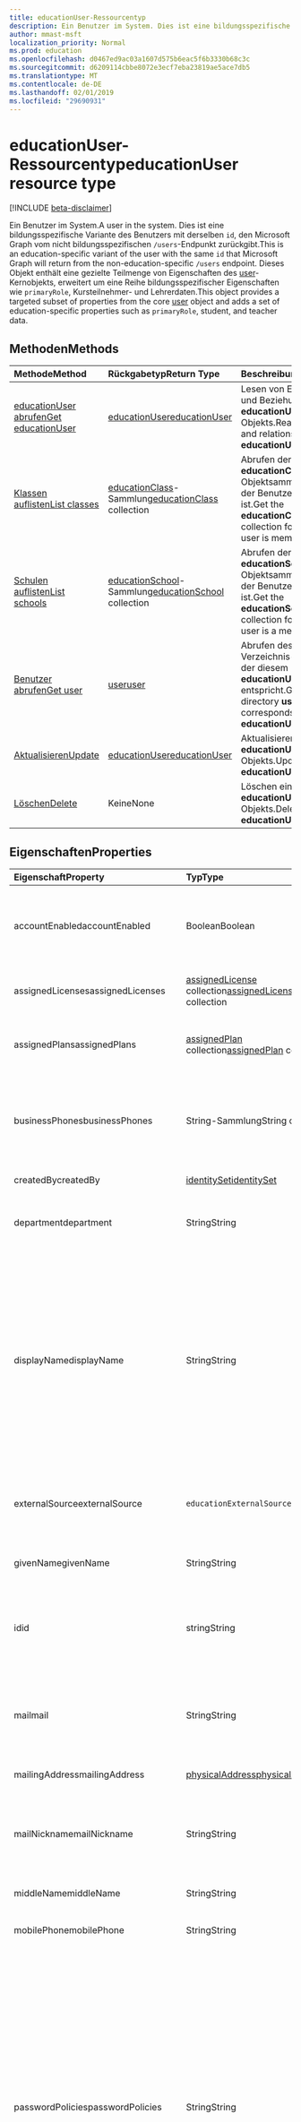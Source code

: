```yaml
---
title: educationUser-Ressourcentyp
description: Ein Benutzer im System. Dies ist eine bildungsspezifische Variante des Benutzers mit derselben `id`, den Microsoft Graph vom nicht bildungsspezifischen `/users`-Endpunkt zurückgibt.
author: mmast-msft
localization_priority: Normal
ms.prod: education
ms.openlocfilehash: d0467ed9ac03a1607d575b6eac5f6b3330b68c3c
ms.sourcegitcommit: d6209114cbbe8072e3ecf7eba23819ae5ace7db5
ms.translationtype: MT
ms.contentlocale: de-DE
ms.lasthandoff: 02/01/2019
ms.locfileid: "29690931"
---
```

# <a name="educationuser-resource-type"></a><span data-ttu-id="518ba-104">educationUser-Ressourcentyp</span><span class="sxs-lookup"><span data-stu-id="518ba-104">educationUser resource type</span></span>

[!INCLUDE [beta-disclaimer](../../includes/beta-disclaimer.md)]

<span data-ttu-id="518ba-105">Ein Benutzer im System.</span><span class="sxs-lookup"><span data-stu-id="518ba-105">A user in the system.</span></span> <span data-ttu-id="518ba-106">Dies ist eine bildungsspezifische Variante des Benutzers mit derselben `id`, den Microsoft Graph vom nicht bildungsspezifischen `/users`-Endpunkt zurückgibt.</span><span class="sxs-lookup"><span data-stu-id="518ba-106">This is an education-specific variant of the user with the same `id` that Microsoft Graph will return from the non-education-specific `/users` endpoint.</span></span>
<span data-ttu-id="518ba-107">Dieses Objekt enthält eine gezielte Teilmenge von Eigenschaften des [user](user.md)-Kernobjekts, erweitert um eine Reihe bildungsspezifischer Eigenschaften wie `primaryRole`, Kursteilnehmer- und Lehrerdaten.</span><span class="sxs-lookup"><span data-stu-id="518ba-107">This object provides a targeted subset of properties from the core [user](user.md) object and adds a set of education-specific properties such as `primaryRole`, student, and teacher data.</span></span>


## <a name="methods"></a><span data-ttu-id="518ba-108">Methoden</span><span class="sxs-lookup"><span data-stu-id="518ba-108">Methods</span></span>

| <span data-ttu-id="518ba-109">Methode</span><span class="sxs-lookup"><span data-stu-id="518ba-109">Method</span></span>           | <span data-ttu-id="518ba-110">Rückgabetyp</span><span class="sxs-lookup"><span data-stu-id="518ba-110">Return Type</span></span>    |<span data-ttu-id="518ba-111">Beschreibung</span><span class="sxs-lookup"><span data-stu-id="518ba-111">Description</span></span>|
|:---------------|:--------|:----------|
|[<span data-ttu-id="518ba-112">educationUser abrufen</span><span class="sxs-lookup"><span data-stu-id="518ba-112">Get educationUser</span></span>](../api/educationuser-get.md) | [<span data-ttu-id="518ba-113">educationUser</span><span class="sxs-lookup"><span data-stu-id="518ba-113">educationUser</span></span>](educationuser.md) |<span data-ttu-id="518ba-114">Lesen von Eigenschaften und Beziehungen eines **educationUser**-Objekts.</span><span class="sxs-lookup"><span data-stu-id="518ba-114">Read properties and relationships of an **educationUser** object.</span></span>|
|[<span data-ttu-id="518ba-115">Klassen auflisten</span><span class="sxs-lookup"><span data-stu-id="518ba-115">List classes</span></span>](../api/educationuser-list-classes.md) |<span data-ttu-id="518ba-116">[educationClass](educationclass.md)-Sammlung</span><span class="sxs-lookup"><span data-stu-id="518ba-116">[educationClass](educationclass.md) collection</span></span>| <span data-ttu-id="518ba-117">Abrufen der **educationClass**-Objektsammlung, in der der Benutzer Mitglied ist.</span><span class="sxs-lookup"><span data-stu-id="518ba-117">Get the **educationClass** object collection for which the user is member.</span></span>|
|[<span data-ttu-id="518ba-118">Schulen auflisten</span><span class="sxs-lookup"><span data-stu-id="518ba-118">List schools</span></span>](../api/educationuser-list-schools.md) |<span data-ttu-id="518ba-119">[educationSchool](educationschool.md)-Sammlung</span><span class="sxs-lookup"><span data-stu-id="518ba-119">[educationSchool](educationschool.md) collection</span></span>| <span data-ttu-id="518ba-120">Abrufen der **educationSchool**-Objektsammlung, in der der Benutzer Mitglied ist.</span><span class="sxs-lookup"><span data-stu-id="518ba-120">Get the **educationSchool** object collection for which the user is a member.</span></span>|
|[<span data-ttu-id="518ba-121">Benutzer abrufen</span><span class="sxs-lookup"><span data-stu-id="518ba-121">Get user</span></span>](../api/educationuser-get-user.md) |[<span data-ttu-id="518ba-122">user</span><span class="sxs-lookup"><span data-stu-id="518ba-122">user</span></span>](user.md)| <span data-ttu-id="518ba-123">Abrufen des einfachen Verzeichnis-**Benutzers**, der diesem **educationUser** entspricht.</span><span class="sxs-lookup"><span data-stu-id="518ba-123">Get the simple directory **user** that corresponds to this **educationUser**.</span></span>|
|[<span data-ttu-id="518ba-124">Aktualisieren</span><span class="sxs-lookup"><span data-stu-id="518ba-124">Update</span></span>](../api/educationuser-update.md) | [<span data-ttu-id="518ba-125">educationUser</span><span class="sxs-lookup"><span data-stu-id="518ba-125">educationUser</span></span>](educationuser.md)   |<span data-ttu-id="518ba-126">Aktualisieren eines **educationUser**-Objekts.</span><span class="sxs-lookup"><span data-stu-id="518ba-126">Update an **educationUser** object.</span></span> |
|[<span data-ttu-id="518ba-127">Löschen</span><span class="sxs-lookup"><span data-stu-id="518ba-127">Delete</span></span>](../api/educationuser-delete.md) | <span data-ttu-id="518ba-128">Keine</span><span class="sxs-lookup"><span data-stu-id="518ba-128">None</span></span> |<span data-ttu-id="518ba-129">Löschen eines **educationUser**-Objekts.</span><span class="sxs-lookup"><span data-stu-id="518ba-129">Delete an **educationUser** object.</span></span> |

## <a name="properties"></a><span data-ttu-id="518ba-130">Eigenschaften</span><span class="sxs-lookup"><span data-stu-id="518ba-130">Properties</span></span>
| <span data-ttu-id="518ba-131">Eigenschaft</span><span class="sxs-lookup"><span data-stu-id="518ba-131">Property</span></span>     | <span data-ttu-id="518ba-132">Typ</span><span class="sxs-lookup"><span data-stu-id="518ba-132">Type</span></span>   |<span data-ttu-id="518ba-133">Beschreibung</span><span class="sxs-lookup"><span data-stu-id="518ba-133">Description</span></span>|
|:---------------|:--------|:----------|
|<span data-ttu-id="518ba-134">accountEnabled</span><span class="sxs-lookup"><span data-stu-id="518ba-134">accountEnabled</span></span>|<span data-ttu-id="518ba-135">Boolean</span><span class="sxs-lookup"><span data-stu-id="518ba-135">Boolean</span></span>| <span data-ttu-id="518ba-136">**True**, wenn das Konto aktiviert ist; andernfalls **false**.</span><span class="sxs-lookup"><span data-stu-id="518ba-136">**True** if the account is enabled; otherwise, **false**.</span></span> <span data-ttu-id="518ba-137">Diese Eigenschaft ist erforderlich, wenn ein Benutzer erstellt wird.</span><span class="sxs-lookup"><span data-stu-id="518ba-137">This property is required when a user is created.</span></span> <span data-ttu-id="518ba-138">Unterstützt $filter.</span><span class="sxs-lookup"><span data-stu-id="518ba-138">Supports $filter.</span></span>    |
|<span data-ttu-id="518ba-139">assignedLicenses</span><span class="sxs-lookup"><span data-stu-id="518ba-139">assignedLicenses</span></span>|<span data-ttu-id="518ba-140">[assignedLicense](assignedlicense.md) collection</span><span class="sxs-lookup"><span data-stu-id="518ba-140">[assignedLicense](assignedlicense.md) collection</span></span>|<span data-ttu-id="518ba-p104">Die Lizenzen, die dem Benutzer zugewiesen sind. Lässt keine NULL-Werte zu.</span><span class="sxs-lookup"><span data-stu-id="518ba-p104">The licenses that are assigned to the user. Not nullable.</span></span>            |
|<span data-ttu-id="518ba-143">assignedPlans</span><span class="sxs-lookup"><span data-stu-id="518ba-143">assignedPlans</span></span>|<span data-ttu-id="518ba-144">[assignedPlan](assignedplan.md) collection</span><span class="sxs-lookup"><span data-stu-id="518ba-144">[assignedPlan](assignedplan.md) collection</span></span>|<span data-ttu-id="518ba-p105">Die Pläne, die dem Benutzer zugewiesen sind. Schreibgeschützt. Lässt keine NULL-Werte zu.</span><span class="sxs-lookup"><span data-stu-id="518ba-p105">The plans that are assigned to the user. Read-only. Not nullable.</span></span> |
|<span data-ttu-id="518ba-148">businessPhones</span><span class="sxs-lookup"><span data-stu-id="518ba-148">businessPhones</span></span>|<span data-ttu-id="518ba-149">String-Sammlung</span><span class="sxs-lookup"><span data-stu-id="518ba-149">String collection</span></span>|<span data-ttu-id="518ba-150">Die Telefonnummern für den Benutzer.</span><span class="sxs-lookup"><span data-stu-id="518ba-150">The telephone numbers for the user.</span></span> <span data-ttu-id="518ba-151">**Hinweis:** Obwohl dies eine String-Sammlung ist, kann nur eine Nummer für diese Eigenschaft festgelegt werden.</span><span class="sxs-lookup"><span data-stu-id="518ba-151">**Note:** Although this is a string collection, only one number can be set for this property.</span></span>|
|<span data-ttu-id="518ba-152">createdBy</span><span class="sxs-lookup"><span data-stu-id="518ba-152">createdBy</span></span>|[<span data-ttu-id="518ba-153">identitySet</span><span class="sxs-lookup"><span data-stu-id="518ba-153">identitySet</span></span>](identityset.md)| <span data-ttu-id="518ba-154">Entität, die den Benutzer erstellt hat.</span><span class="sxs-lookup"><span data-stu-id="518ba-154">Entity who created the user.</span></span> |
|<span data-ttu-id="518ba-155">department</span><span class="sxs-lookup"><span data-stu-id="518ba-155">department</span></span>|<span data-ttu-id="518ba-156">String</span><span class="sxs-lookup"><span data-stu-id="518ba-156">String</span></span>|<span data-ttu-id="518ba-p107">Der Name der Abteilung, in der der Benutzer arbeitet. Unterstützt $filter.</span><span class="sxs-lookup"><span data-stu-id="518ba-p107">The name for the department in which the user works. Supports $filter.</span></span>|
|<span data-ttu-id="518ba-159">displayName</span><span class="sxs-lookup"><span data-stu-id="518ba-159">displayName</span></span>|<span data-ttu-id="518ba-160">String</span><span class="sxs-lookup"><span data-stu-id="518ba-160">String</span></span>|<span data-ttu-id="518ba-161">Der Name des Benutzers, der im Adressbuch angezeigt wird.</span><span class="sxs-lookup"><span data-stu-id="518ba-161">The name displayed in the address book for the user.</span></span> <span data-ttu-id="518ba-162">Dies ist normalerweise eine Kombination aus dem Vornamen, der Initiale des weiteren Vornamens und des Nachnamens.</span><span class="sxs-lookup"><span data-stu-id="518ba-162">This is usually the combination of the user's first name, middle initial, and last name.</span></span> <span data-ttu-id="518ba-163">Diese Eigenschaft ist beim Erstellen eines Benutzers erforderlich und kann nicht bei Updates deaktiviert werden.</span><span class="sxs-lookup"><span data-stu-id="518ba-163">This property is required when a user is created and it cannot be cleared during updates.</span></span> <span data-ttu-id="518ba-164">Unterstützt $filter und $orderby.</span><span class="sxs-lookup"><span data-stu-id="518ba-164">Supports $filter and $orderby.</span></span>|
|<span data-ttu-id="518ba-165">externalSource</span><span class="sxs-lookup"><span data-stu-id="518ba-165">externalSource</span></span>|`educationExternalSource`| <span data-ttu-id="518ba-166">Quelle, aus der dieser Benutzer erstellt wurde.</span><span class="sxs-lookup"><span data-stu-id="518ba-166">Where this user was created from.</span></span> <span data-ttu-id="518ba-167">Mögliche Werte sind: `sis`, `manual` und `unkownFutureValue`.</span><span class="sxs-lookup"><span data-stu-id="518ba-167">Possible values are: `sis`, `manual`, `unkownFutureValue`.</span></span>|
|<span data-ttu-id="518ba-168">givenName</span><span class="sxs-lookup"><span data-stu-id="518ba-168">givenName</span></span>|<span data-ttu-id="518ba-169">String</span><span class="sxs-lookup"><span data-stu-id="518ba-169">String</span></span>|<span data-ttu-id="518ba-p110">Der Vorname des Benutzers. Unterstützt $filter.</span><span class="sxs-lookup"><span data-stu-id="518ba-p110">The given name (first name) of the user. Supports $filter.</span></span>|
|<span data-ttu-id="518ba-172">id</span><span class="sxs-lookup"><span data-stu-id="518ba-172">id</span></span>|<span data-ttu-id="518ba-173">string</span><span class="sxs-lookup"><span data-stu-id="518ba-173">String</span></span>|<span data-ttu-id="518ba-p111">Der eindeutige Bezeichner des Benutzers. Geerbt von [directoryObject](directoryobject.md). Key. Lässt keine Nullwerte zu. Schreibgeschützt.</span><span class="sxs-lookup"><span data-stu-id="518ba-p111">The unique identifier for the user. Inherited from [directoryObject](directoryobject.md). Key. Not nullable. Read-only.</span></span>|
|<span data-ttu-id="518ba-179">mail</span><span class="sxs-lookup"><span data-stu-id="518ba-179">mail</span></span>|<span data-ttu-id="518ba-180">String</span><span class="sxs-lookup"><span data-stu-id="518ba-180">String</span></span>|<span data-ttu-id="518ba-181">Die SMTP-Adresse des Benutzers, z. B. „jeff@contoso.onmicrosoft.com“.</span><span class="sxs-lookup"><span data-stu-id="518ba-181">The SMTP address for the user; for example, "jeff@contoso.onmicrosoft.com".</span></span> <span data-ttu-id="518ba-182">Schreibgeschützt.</span><span class="sxs-lookup"><span data-stu-id="518ba-182">Read-Only.</span></span> <span data-ttu-id="518ba-183">Unterstützt $filter.</span><span class="sxs-lookup"><span data-stu-id="518ba-183">Supports $filter.</span></span>|
|<span data-ttu-id="518ba-184">mailingAddress</span><span class="sxs-lookup"><span data-stu-id="518ba-184">mailingAddress</span></span>|[<span data-ttu-id="518ba-185">physicalAddress</span><span class="sxs-lookup"><span data-stu-id="518ba-185">physicalAddress</span></span>](physicaladdress.md)| <span data-ttu-id="518ba-186">E-Mail-Adresse des Benutzers</span><span class="sxs-lookup"><span data-stu-id="518ba-186">Mail address of user.</span></span>|
|<span data-ttu-id="518ba-187">mailNickname</span><span class="sxs-lookup"><span data-stu-id="518ba-187">mailNickname</span></span>|<span data-ttu-id="518ba-188">String</span><span class="sxs-lookup"><span data-stu-id="518ba-188">String</span></span>|<span data-ttu-id="518ba-p113">Der E-Mail-Alias für den Benutzer. Diese Eigenschaft muss beim Erstellen eines Benutzers angegeben werden. Unterstützt $filter.</span><span class="sxs-lookup"><span data-stu-id="518ba-p113">The mail alias for the user. This property must be specified when a user is created. Supports $filter.</span></span>|
|<span data-ttu-id="518ba-192">middleName</span><span class="sxs-lookup"><span data-stu-id="518ba-192">middleName</span></span>| <span data-ttu-id="518ba-193">String</span><span class="sxs-lookup"><span data-stu-id="518ba-193">String</span></span> | <span data-ttu-id="518ba-194">Der zweite Vorname des Benutzers</span><span class="sxs-lookup"><span data-stu-id="518ba-194">The middle name of user.</span></span>|
|<span data-ttu-id="518ba-195">mobilePhone</span><span class="sxs-lookup"><span data-stu-id="518ba-195">mobilePhone</span></span>|<span data-ttu-id="518ba-196">String</span><span class="sxs-lookup"><span data-stu-id="518ba-196">String</span></span>|<span data-ttu-id="518ba-197">Die Nummer des primären Mobiltelefons für den Benutzer.</span><span class="sxs-lookup"><span data-stu-id="518ba-197">The primary cellular telephone number for the user.</span></span>|
|<span data-ttu-id="518ba-198">passwordPolicies</span><span class="sxs-lookup"><span data-stu-id="518ba-198">passwordPolicies</span></span>|<span data-ttu-id="518ba-199">String</span><span class="sxs-lookup"><span data-stu-id="518ba-199">String</span></span>|<span data-ttu-id="518ba-200">Gibt die Kennwortrichtlinien für den Benutzer an.</span><span class="sxs-lookup"><span data-stu-id="518ba-200">Specifies password policies for the user.</span></span> <span data-ttu-id="518ba-201">Dieser Wert ist eine Enumeration, deren einziger möglicher Wert „DisableStrongPassword“ lautet. Damit können schwächere Kennwörter als in der Standardrichtlinie angegeben festgelegt werden.</span><span class="sxs-lookup"><span data-stu-id="518ba-201">This value is an enumeration with one possible value being “DisableStrongPassword”, which allows weaker passwords than the default policy to be specified.</span></span> <span data-ttu-id="518ba-202">Auch „DisablePasswordExpiration“ kann angegeben werden.</span><span class="sxs-lookup"><span data-stu-id="518ba-202">“DisablePasswordExpiration” can also be specified.</span></span> <span data-ttu-id="518ba-203">Die beiden können zusammen angegeben werden. Beispiel: "DisablePasswordExpiration, DisableStrongPassword".</span><span class="sxs-lookup"><span data-stu-id="518ba-203">The two can be specified together; for example: "DisablePasswordExpiration, DisableStrongPassword".</span></span>|
|<span data-ttu-id="518ba-204">passwordProfile</span><span class="sxs-lookup"><span data-stu-id="518ba-204">passwordProfile</span></span>|[<span data-ttu-id="518ba-205">passwordProfile</span><span class="sxs-lookup"><span data-stu-id="518ba-205">passwordProfile</span></span>](passwordprofile.md)|<span data-ttu-id="518ba-p115">Gibt das Kennwortprofil für den Benutzer an. Das Profil enthält das Kennwort des Benutzers. Diese Eigenschaft ist erforderlich, wenn ein Benutzer erstellt wird. Das Kennwort im Profil muss den Mindestanforderungen entsprechen, wie von der **passwordPolicies**-Eigenschaft angegeben. Standardmäßig ist ein sicheres Kennwort erforderlich.</span><span class="sxs-lookup"><span data-stu-id="518ba-p115">Specifies the password profile for the user. The profile contains the user’s password. This property is required when a user is created. The password in the profile must satisfy minimum requirements as specified by the **passwordPolicies** property. By default, a strong password is required.</span></span>|
|<span data-ttu-id="518ba-211">preferredLanguage</span><span class="sxs-lookup"><span data-stu-id="518ba-211">preferredLanguage</span></span>|<span data-ttu-id="518ba-212">Zeichenfolge</span><span class="sxs-lookup"><span data-stu-id="518ba-212">String</span></span>|<span data-ttu-id="518ba-213">Die bevorzugte Sprache für den Benutzer.</span><span class="sxs-lookup"><span data-stu-id="518ba-213">The preferred language for the user.</span></span> <span data-ttu-id="518ba-214">Muss im ISO 639-1-Code angegeben werden. Beispiel: „en-US“.</span><span class="sxs-lookup"><span data-stu-id="518ba-214">Should follow ISO 639-1 Code; for example, "en-US".</span></span>|
|<span data-ttu-id="518ba-215">primaryRole</span><span class="sxs-lookup"><span data-stu-id="518ba-215">primaryRole</span></span>|<span data-ttu-id="518ba-216">string</span><span class="sxs-lookup"><span data-stu-id="518ba-216">string</span></span>| <span data-ttu-id="518ba-217">Standardrolle für einen Benutzer.</span><span class="sxs-lookup"><span data-stu-id="518ba-217">Default role for a user.</span></span> <span data-ttu-id="518ba-218">Die Rolle des Benutzers kann in einer einzelnen Klasse unterschiedlich sein.</span><span class="sxs-lookup"><span data-stu-id="518ba-218">The user's role might be different in an individual class.</span></span> <span data-ttu-id="518ba-219">Mögliche Werte sind: `student`, `teacher` und `enum_sentinel`.</span><span class="sxs-lookup"><span data-stu-id="518ba-219">Possible values are: `student`, `teacher`, `enum_sentinel`.</span></span> <span data-ttu-id="518ba-220">Unterstützt $filter.</span><span class="sxs-lookup"><span data-stu-id="518ba-220">Supports $filter.</span></span>|
|<span data-ttu-id="518ba-221">provisionedPlans</span><span class="sxs-lookup"><span data-stu-id="518ba-221">provisionedPlans</span></span>|<span data-ttu-id="518ba-222">[ProvisionedPlan](provisionedplan.md)-Sammlung</span><span class="sxs-lookup"><span data-stu-id="518ba-222">[provisionedPlan](provisionedplan.md) collection</span></span>|<span data-ttu-id="518ba-p118">Die Pläne, die für den Benutzer bereitgestellt wurden. Schreibgeschützt. Lässt keine NULL-Werte zu.</span><span class="sxs-lookup"><span data-stu-id="518ba-p118">The plans that are provisioned for the user. Read-only. Not nullable.</span></span> |
|<span data-ttu-id="518ba-226">residenceAddress</span><span class="sxs-lookup"><span data-stu-id="518ba-226">residenceAddress</span></span>|[<span data-ttu-id="518ba-227">physicalAddress</span><span class="sxs-lookup"><span data-stu-id="518ba-227">physicalAddress</span></span>](physicaladdress.md)| <span data-ttu-id="518ba-228">Die Wohnadresse des Benutzers</span><span class="sxs-lookup"><span data-stu-id="518ba-228">Address where user lives.</span></span>|
|<span data-ttu-id="518ba-229">relatedContacts</span><span class="sxs-lookup"><span data-stu-id="518ba-229">relatedContacts</span></span>|<span data-ttu-id="518ba-230">[RelatedContact](relatedcontact.md) -Auflistung</span><span class="sxs-lookup"><span data-stu-id="518ba-230">[relatedContact](relatedcontact.md) collection</span></span>|<span data-ttu-id="518ba-231">Gruppe von Kontakten, die im Zusammenhang mit der Benutzer.</span><span class="sxs-lookup"><span data-stu-id="518ba-231">Set of contacts related to the user.</span></span>  <span data-ttu-id="518ba-232">Diese optionale Eigenschaft muss in einer $select-Klausel angegeben werden und kann nur für einen einzelnen Benutzer abgerufen werden.</span><span class="sxs-lookup"><span data-stu-id="518ba-232">This optional property must be specified in a $select clause and can only be retrieved for an individual user.</span></span>|
|<span data-ttu-id="518ba-233">student</span><span class="sxs-lookup"><span data-stu-id="518ba-233">student</span></span>|[<span data-ttu-id="518ba-234">educationStudent</span><span class="sxs-lookup"><span data-stu-id="518ba-234">educationStudent</span></span>](educationstudent.md)| <span data-ttu-id="518ba-235">Ist die primäre Rolle Kursteilnehmer, enthält dieser Block spezifische Daten für Kursteilnehmer.</span><span class="sxs-lookup"><span data-stu-id="518ba-235">If the primary role is student, this block will contain student specific data.</span></span>|
|<span data-ttu-id="518ba-236">surname</span><span class="sxs-lookup"><span data-stu-id="518ba-236">surname</span></span>|<span data-ttu-id="518ba-237">String</span><span class="sxs-lookup"><span data-stu-id="518ba-237">String</span></span>|<span data-ttu-id="518ba-p120">Der Nachname des Benutzers. Unterstützt $filter.</span><span class="sxs-lookup"><span data-stu-id="518ba-p120">The user's surname (family name or last name). Supports $filter.</span></span>|
|<span data-ttu-id="518ba-240">teacher</span><span class="sxs-lookup"><span data-stu-id="518ba-240">teacher</span></span>|[<span data-ttu-id="518ba-241">educationTeacher</span><span class="sxs-lookup"><span data-stu-id="518ba-241">educationTeacher</span></span>](educationteacher.md)| <span data-ttu-id="518ba-242">Ist die primäre Rolle Lehrer, enthält dieser Block lehrerspezifische Daten.</span><span class="sxs-lookup"><span data-stu-id="518ba-242">If the primary role is teacher, this block will conatin teacher specific data.</span></span>|
|<span data-ttu-id="518ba-243">usageLocation</span><span class="sxs-lookup"><span data-stu-id="518ba-243">usageLocation</span></span>|<span data-ttu-id="518ba-244">String</span><span class="sxs-lookup"><span data-stu-id="518ba-244">String</span></span>|<span data-ttu-id="518ba-245">Ein aus zwei Buchstaben bestehender Ländercode (ISO-Standard 3166).</span><span class="sxs-lookup"><span data-stu-id="518ba-245">A two-letter country code (ISO standard 3166).</span></span> <span data-ttu-id="518ba-246">Erforderlich für Benutzer, denen Lizenzen zugewiesen werden, aufgrund der gesetzlichen Vorschrift, dass die Verfügbarkeit von Diensten in einzelnen Ländern oder Regionen geprüft werden muss.</span><span class="sxs-lookup"><span data-stu-id="518ba-246">Required for users who will be assigned licenses due to a legal requirement to check for availability of services in countries or regions.</span></span> <span data-ttu-id="518ba-247">Beispiele: "DE", "GB" und "US".</span><span class="sxs-lookup"><span data-stu-id="518ba-247">Examples include: "US", "JP", and "GB".</span></span> <span data-ttu-id="518ba-248">Lässt keine Nullwerte zu.</span><span class="sxs-lookup"><span data-stu-id="518ba-248">Not nullable.</span></span> <span data-ttu-id="518ba-249">Unterstützt $filter.</span><span class="sxs-lookup"><span data-stu-id="518ba-249">Supports $filter.</span></span>|
|<span data-ttu-id="518ba-250">userPrincipalName</span><span class="sxs-lookup"><span data-stu-id="518ba-250">userPrincipalName</span></span>|<span data-ttu-id="518ba-251">Zeichenfolge</span><span class="sxs-lookup"><span data-stu-id="518ba-251">String</span></span>|<span data-ttu-id="518ba-p122">Der User Principal Name (UPN) des Benutzers. Der UPN ist ein Anmeldename des Benutzers im Internetformat, der auf dem Internetstandard RFC 822 basiert. Gemäß der Konvention sollte er dem E-Mail-Namen des Benutzers zugeordnet sein. Das allgemeine Format lautet „alias@domäne“, wobei „domäne“ in der Sammlung der verifizierten Domänen des Mandanten vorhanden sein muss. Diese Eigenschaft ist erforderlich, wenn ein Benutzer erstellt wird. Auf die verifizierten Domänen für den Mandanten kann über die **verifiedDomains** -Eigenschaft von [organization](organization.md) zugegriffen werden. Unterstützt $Filter und $orderby.</span><span class="sxs-lookup"><span data-stu-id="518ba-p122">The user principal name (UPN) of the user. The UPN is an Internet-style login name for the user based on the Internet standard RFC 822. By convention, this should map to the user's email name. The general format is alias@domain, where domain must be present in the tenant’s collection of verified domains. This property is required when a user is created. The verified domains for the tenant can be accessed from the **verifiedDomains** property of [organization](organization.md). Supports $filter and $orderby.</span></span>
|<span data-ttu-id="518ba-259">userType</span><span class="sxs-lookup"><span data-stu-id="518ba-259">userType</span></span>|<span data-ttu-id="518ba-260">String</span><span class="sxs-lookup"><span data-stu-id="518ba-260">String</span></span>|<span data-ttu-id="518ba-p123">Ein Zeichenfolgenwert kann zum Klassifizieren der Benutzertypen in Ihrem Verzeichnis verwendet werden, z. B. „Member“ und „Guest“. Unterstützt $filter.</span><span class="sxs-lookup"><span data-stu-id="518ba-p123">A string value that can be used to classify user types in your directory, such as “Member” and “Guest”. Supports $filter.</span></span>          |

## <a name="relationships"></a><span data-ttu-id="518ba-263">Beziehungen</span><span class="sxs-lookup"><span data-stu-id="518ba-263">Relationships</span></span>
| <span data-ttu-id="518ba-264">Beziehung</span><span class="sxs-lookup"><span data-stu-id="518ba-264">Relationship</span></span> | <span data-ttu-id="518ba-265">Typ</span><span class="sxs-lookup"><span data-stu-id="518ba-265">Type</span></span>   |<span data-ttu-id="518ba-266">Beschreibung</span><span class="sxs-lookup"><span data-stu-id="518ba-266">Description</span></span>|
|:---------------|:--------|:----------|
|<span data-ttu-id="518ba-267">classes</span><span class="sxs-lookup"><span data-stu-id="518ba-267">classes</span></span>|<span data-ttu-id="518ba-268">[educationClass](educationclass.md)-Sammlung</span><span class="sxs-lookup"><span data-stu-id="518ba-268">[educationClass](educationclass.md) collection</span></span>| <span data-ttu-id="518ba-269">Klassen, zu denen der Benutzer gehört.</span><span class="sxs-lookup"><span data-stu-id="518ba-269">Classes to which the user belongs.</span></span> <span data-ttu-id="518ba-270">Nullwerte zulassend.</span><span class="sxs-lookup"><span data-stu-id="518ba-270">Nullable.</span></span>|
|<span data-ttu-id="518ba-271">schools</span><span class="sxs-lookup"><span data-stu-id="518ba-271">schools</span></span>|<span data-ttu-id="518ba-272">[educationSchool](educationschool.md)-Sammlung</span><span class="sxs-lookup"><span data-stu-id="518ba-272">[educationSchool](educationschool.md) collection</span></span>| <span data-ttu-id="518ba-273">Schulen, zu denen der Benutzer gehört.</span><span class="sxs-lookup"><span data-stu-id="518ba-273">Schools to which the user belongs.</span></span> <span data-ttu-id="518ba-274">Lässt Nullwerte zu.</span><span class="sxs-lookup"><span data-stu-id="518ba-274">Nullable.</span></span>|
|<span data-ttu-id="518ba-275">assignments</span><span class="sxs-lookup"><span data-stu-id="518ba-275">assignments</span></span>| [<span data-ttu-id="518ba-276">educationAssignment</span><span class="sxs-lookup"><span data-stu-id="518ba-276">educationAssignment</span></span>](educationassignment.md)| <span data-ttu-id="518ba-277">Liste von Zuweisungen für den Benutzer.</span><span class="sxs-lookup"><span data-stu-id="518ba-277">List of assignments for hte user.</span></span> <span data-ttu-id="518ba-278">Lässt Nullwerte zu.</span><span class="sxs-lookup"><span data-stu-id="518ba-278">Nullable.</span></span>|

## <a name="json-representation"></a><span data-ttu-id="518ba-279">JSON-Darstellung</span><span class="sxs-lookup"><span data-stu-id="518ba-279">JSON representation</span></span>

<span data-ttu-id="518ba-280">Es folgt eine JSON-Darstellung der Ressource.</span><span class="sxs-lookup"><span data-stu-id="518ba-280">The following is a JSON representation of the resource.</span></span>

<!-- {
  "blockType": "resource",
  "optionalProperties": [

  ],
  "@odata.type": "microsoft.graph.educationUser"
}-->

```json
{
  "id": "string",
  "displayName": "string",
  "givenName": "string",
  "middleName": "string",
  "surname": "string",
  "mail": "string",
  "mobilePhone": "string",
  "createdBy": {"@odata.type": "microsoft.graph.identitySet"},
  "externalSource": "string",
  "mailingAddress": {"@odata.type": "microsoft.graph.physicalAddress"},
  "primaryRole": "string",
  "residenceAddress": {"@odata.type": "microsoft.graph.physicalAddress"},
  "student": {"@odata.type": "microsoft.graph.educationStudent"},
  "teacher": {"@odata.type": "microsoft.graph.educationTeacher"}
}

```

<!-- uuid: 8fcb5dbc-d5aa-4681-8e31-b001d5168d79
2015-10-25 14:57:30 UTC -->
<!--
{
  "type": "#page.annotation",
  "description": "educationUser resource",
  "keywords": "",
  "section": "documentation",
  "tocPath": "",
  "suppressions": [
    "Error: /api-reference/beta/resources/educationuser.md:\r\n      Exception processing links.\r\n    System.ArgumentException: Link Definition was null. Link text: !INCLUDE [beta-disclaimer](../../includes/beta-disclaimer.md)\r\n      at ApiDoctor.Validation.DocFile.get_LinkDestinations()\r\n      at ApiDoctor.Validation.DocSet.ValidateLinks(Boolean includeWarnings, String[] relativePathForFiles, IssueLogger issues, Boolean requireFilenameCaseMatch, Boolean printOrphanedFiles)"
  ]
}
-->
